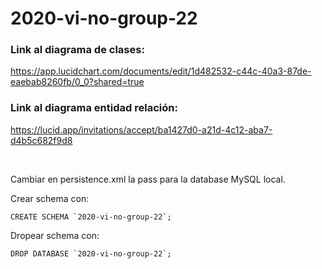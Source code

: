 # 2020-vi-no-group-22

### Link al diagrama de clases:
    
https://app.lucidchart.com/documents/edit/1d482532-c44c-40a3-87de-eaebab8260fb/0_0?shared=true

### Link al diagrama entidad relación:

https://lucid.app/invitations/accept/ba1427d0-a21d-4c12-aba7-d4b5c682f9d8

<br>

Cambiar en persistence.xml la pass para la database MySQL local.

Crear schema con:

    CREATE SCHEMA `2020-vi-no-group-22`;
    
Dropear schema con:

    DROP DATABASE `2020-vi-no-group-22`;
